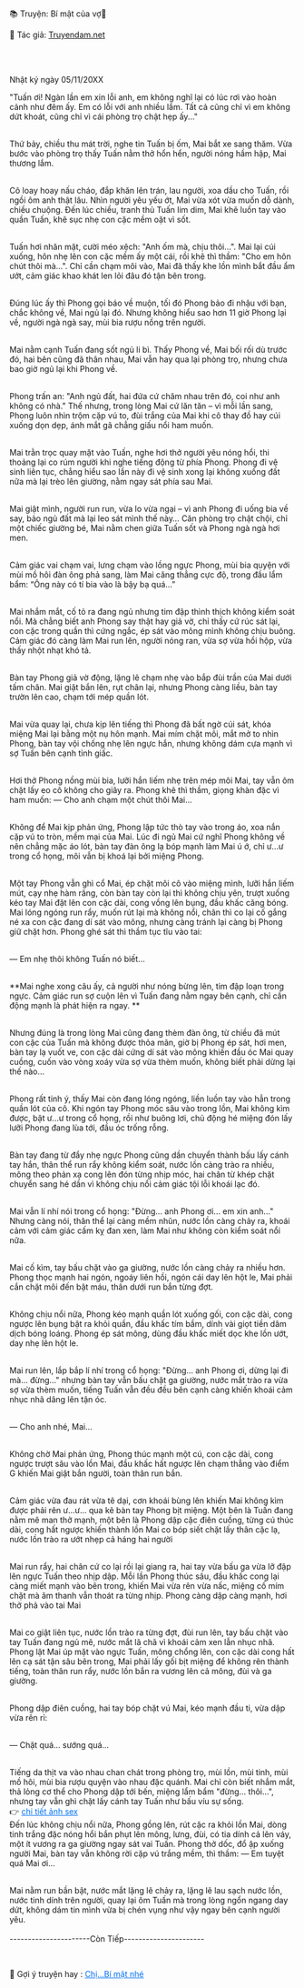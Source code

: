 📚 Truyện: Bí mật của vợ🔞 
<br>
<p>📖 Tác giả: <a href="https://truyendam.net" target="_blank" title="Truyện sex người lớn, truyện 18+ tại Truyendam.net">Truyendam.net</a></p>
<br></br>


Nhật ký ngày 05/11/20XX<br>

"Tuấn ơi! Ngàn lần em xin lỗi anh, em không nghĩ lại có lúc rơi vào hoàn cảnh như đêm ấy. Em có lỗi với anh nhiều lắm. Tất cả cũng chỉ vì em không dứt khoát, cũng chỉ vì cái phòng trọ chật hẹp ấy..."<br></br>

Thứ bảy, chiều thu mát trời, nghe tin Tuấn bị ốm, Mai bắt xe sang thăm. Vừa bước vào phòng trọ thấy Tuấn nằm thở hổn hển, người nóng hầm hập, Mai thương lắm. <br></br>

Cô loay hoay nấu cháo, đắp khăn lên trán, lau người, xoa dầu cho Tuấn, rồi ngồi ôm anh thật lâu. Nhìn người yêu yếu ớt, Mai vừa xót vừa muốn dỗ dành, chiều chuộng. Đến lúc chiều, tranh thủ Tuấn lim dim, Mai khẽ luồn tay vào quần Tuấn, khẽ sục nhẹ con cặc mềm oặt vì sốt. <br></br>

Tuấn hơi nhăn mặt, cười méo xệch: "Anh ốm mà, chịu thôi...". Mai lại cúi xuống, hôn nhẹ lên con cặc mềm ấy một cái, rồi khẽ thì thầm: "Cho em hôn chút thôi mà...". Chỉ cần chạm môi vào, Mai đã thấy khe lồn mình bắt đầu ẩm ướt, cảm giác khao khát len lỏi đâu đó tận bên trong.<br></br>

 Đúng lúc ấy thì Phong gọi báo về muộn, tối đó Phong bảo đi nhậu với bạn, chắc không về, Mai ngủ lại đó. Nhưng không hiểu sao hơn 11 giờ Phong lại về, người ngà ngà say, mùi bia rượu nồng trên người.<br></br>

Mai nằm cạnh Tuấn đang sốt ngủ li bì. Thấy Phong về, Mai bối rối dù trước đó, hai bên cũng đã thân nhau, Mai vẫn hay qua lại phòng trọ, nhưng chưa bao giờ ngủ lại khi Phong về. <br></br>

Phong trấn an: "Anh ngủ đất, hai đứa cứ chăm nhau trên đó, coi như anh không có nhà." Thế nhưng, trong lòng Mai cứ lăn tăn – vì mỗi lần sang, Phong luôn nhìn trộm cặp vú to, đùi trắng của Mai khi cô thay đồ hay cúi xuống dọn dẹp, ánh mắt gã chẳng giấu nổi ham muốn.<br></br>

Mai trằn trọc quay mặt vào Tuấn, nghe hơi thở người yêu nóng hổi, thi thoảng lại co rúm người khi nghe tiếng động từ phía Phong. Phong đi vệ sinh liên tục, chẳng hiểu sao lần này đi vệ sinh xong lại không xuống đất nữa mà lại trèo lên giường, nằm ngay sát phía sau Mai.<br></br>

 Mai giật mình, người run run, vừa lo vừa ngại – vì anh Phong đi uống bia về say, bảo ngủ đất mà lại leo sát mình thế này… Căn phòng trọ chật chội, chỉ một chiếc giường bé, Mai nằm chen giữa Tuấn sốt và Phong ngà ngà hơi men.<br></br>

Cảm giác vai chạm vai, lưng chạm vào lồng ngực Phong, mùi bia quyện với mùi mồ hôi đàn ông phả sang, làm Mai căng thẳng cực độ, trong đầu lẩm bẩm: “Ông này có tí bia vào là bậy bạ quá…”<br></br>

Mai nhắm mắt, cố tỏ ra đang ngủ nhưng tim đập thình thịch không kiểm soát nổi. Mà chẳng biết anh Phong say thật hay giả vờ, chỉ thấy cứ rúc sát lại, con cặc trong quần thì cứng ngắc, ép sát vào mông mình không chịu buông. Cảm giác đó càng làm Mai run lên, người nóng ran, vừa sợ vừa hồi hộp, vừa thấy nhột nhạt khó tả. <br></br>

Bàn tay Phong giả vờ động, lặng lẽ chạm nhẹ vào bắp đùi trần của Mai dưới tấm chăn. Mai giật bắn lên, rụt chân lại, nhưng Phong càng liều, bàn tay trườn lên cao, chạm tới mép quần lót.<br></br>

Mai vừa quay lại, chưa kịp lên tiếng thì Phong đã bất ngờ cúi sát, khóa miệng Mai lại bằng một nụ hôn mạnh. Mai mím chặt môi, mắt mở to nhìn Phong, bàn tay vội chống nhẹ lên ngực hắn, nhưng không dám cựa mạnh vì sợ Tuấn bên cạnh tỉnh giấc. <br></br>

Hơi thở Phong nồng mùi bia, lưỡi hắn liếm nhẹ trên mép môi Mai, tay vẫn ôm chặt lấy eo cô không cho giãy ra. Phong khẽ thì thầm, giọng khàn đặc vì ham muốn: — Cho anh chạm một chút thôi  Mai...<br></br>

Không để Mai kịp phản ứng, Phong lập tức thò tay vào trong áo, xoa nắn cặp vú to tròn, mềm mại của Mai. Lúc đi ngủ Mai cứ nghĩ Phong không về nên chẳng mặc áo lót, bàn tay đàn ông lạ bóp mạnh làm Mai ú ớ, chỉ ư...ư trong cổ họng, môi vẫn bị khoá lại bởi miệng Phong. <br></br>

Một tay Phong vẫn ghì cổ Mai, ép chặt môi cô vào miệng mình, lưỡi hắn liếm mút, cạy nhẹ hàm răng, còn bàn tay còn lại thì không chịu yên, trượt xuống kéo tay Mai đặt lên con cặc dài, cong vồng lên bụng, đầu khấc căng bóng. Mai lóng ngóng run rẩy, muốn rút lại mà không nổi, chân thì co lại cố gắng né xa con cặc đang dí sát vào mông, nhưng càng tránh lại càng bị Phong giữ chặt hơn. Phong ghé sát thì thầm tục tĩu vào tai: <br></br>

— Em nhẹ thôi không Tuấn nó biết...<br></br>

**Mai nghe xong câu ấy, cả người như nóng bừng lên, tim đập loạn trong ngực. Cảm giác run sợ cuộn lên vì Tuấn đang nằm ngay bên cạnh, chỉ cần động mạnh là phát hiện ra ngay. **<br></br>

Nhưng đúng là trong lòng Mai cũng đang thèm đàn ông, từ chiều đã mút con cặc của Tuấn mà không được thỏa mãn, giờ bị Phong ép sát, hơi men, bàn tay lạ vuốt ve, con cặc dài cứng dí sát vào mông khiến đầu óc Mai quay cuồng, cuốn vào vòng xoáy vừa sợ vừa thèm muốn, không biết phải dừng lại thế nào...<br></br>

Phong rất tinh ý, thấy Mai còn đang lóng ngóng, liền luồn tay vào hẳn trong quần lót của cô. Khi ngón tay Phong móc sâu vào trong lồn, Mai không kìm được, bật ư...ư trong cổ họng, rồi như buông lơi, chủ động hé miệng đón lấy lưỡi Phong đang lùa tới, đầu óc trống rỗng. <br></br>

Bàn tay đang từ đẩy nhẹ ngực Phong cũng dần chuyển thành bấu lấy cánh tay hắn, thân thể run rẩy không kiểm soát, nước lồn càng trào ra nhiều, mông theo phản xạ cong lên đón từng nhịp móc, hai chân từ khép chặt chuyển sang hé dần vì không chịu nổi cảm giác tội lỗi khoái lạc đó. <br></br>

Mai vẫn lí nhí nói trong cổ họng: "Đừng… anh Phong ơi… em xin anh…" Nhưng càng nói, thân thể lại càng mềm nhũn, nước lồn càng chảy ra, khoái cảm với cảm giác cấm kỵ đan xen, làm Mai như không còn kiểm soát nổi nữa.<br></br>

Mai cố kìm, tay bấu chặt vào ga giường, nước lồn càng chảy ra nhiều hơn. Phong thọc mạnh hai ngón, ngoáy liên hồi, ngón cái day lên hột le, Mai phải cắn chặt môi đến bật máu, thân dưới run bắn từng đợt.<br></br>

Không chịu nổi nữa, Phong kéo mạnh quần lót xuống gối, con cặc dài, cong ngược lên bụng bật ra khỏi quần, đầu khấc tím bầm, dính vài giọt tiền dâm dịch bóng loáng. Phong ép sát mông, dùng đầu khấc miết dọc khe lồn ướt, day nhẹ lên hột le. <br></br>

Mai run lên, lắp bắp lí nhí trong cổ họng: "Đừng… anh Phong ơi, dừng lại đi mà… đừng..." nhưng bàn tay vẫn bấu chặt ga giường, nước mắt trào ra vừa sợ vừa thèm muốn, tiếng Tuấn vẫn đều đều bên cạnh càng khiến khoái cảm nhục nhã dâng lên tận óc.<br></br>

— Cho anh nhé, Mai...<br></br>

Không chờ Mai phản ứng, Phong thúc mạnh một cú, con cặc dài, cong ngược trượt sâu vào lồn Mai, đầu khấc hất ngược lên chạm thẳng vào điểm G khiến Mai giật bắn người, toàn thân run bắn. <br></br>

Cảm giác vừa đau rát vừa tê dại, cơn khoái bùng lên khiến Mai không kìm được phải rên ư...ư... qua kẽ bàn tay Phong bịt miệng. Một bên là Tuấn đang nằm mê man thở mạnh, một bên là Phong dập cặc điên cuồng, từng cú thúc dài, cong hất ngược khiến thành lồn Mai co bóp siết chặt lấy thân cặc lạ, nước lồn trào ra ướt nhẹp cả háng hai người<br></br>

Mai run rẩy, hai chân cứ co lại rồi lại giang ra, hai tay vừa bấu ga vừa lỡ đập lên ngực Tuấn theo nhịp dập. Mỗi lần Phong thúc sâu, đầu khấc cong lại càng miết mạnh vào bên trong, khiến Mai vừa rên vừa nấc, miệng cố mím chặt mà âm thanh vẫn thoát ra từng nhịp. Phong càng dập càng mạnh, hơi thở phả vào tai Mai<br></br>

Mai co giật liên tục, nước lồn trào ra từng đợt, đùi run lên, tay bấu chặt vào tay Tuấn đang ngủ mê, nước mắt lã chã vì khoái cảm xen lẫn nhục nhã. Phong lật Mai úp mặt vào ngực Tuấn, mông chổng lên, con cặc dài cong hất lên cạ sát tận sâu bên trong, Mai phải lấy gối bịt miệng để không rên thành tiếng, toàn thân run rẩy, nước lồn bắn ra vương lên cả mông, đùi và ga giường.<br></br>

Phong dập điên cuồng, hai tay bóp chặt vú Mai, kéo mạnh đầu ti, vừa dập vừa rên rỉ:<br></br>

— Chặt quá… sướng quá… <br></br>

Tiếng da thịt va vào nhau chan chát trong phòng trọ, mùi lồn, mùi tinh, mùi mồ hôi, mùi bia rượu quyện vào nhau đặc quánh. Mai chỉ còn biết nhắm mắt, thả lỏng cơ thể cho Phong dập tới bến, miệng lẩm bẩm "đừng... thôi...", nhưng tay vẫn ghì chặt lấy cánh tay Tuấn như bấu víu sự sống.
<br>👉 <a href="https://anhsexviet.info" 
     target="_blank" 
     title="ảnh sex người lớn, ảnh sex 18+ tại anhsexviet.info"
     style="text-decoration: underline; color: #0070f3;">
    chi tiết ảnh sex
  </a>
  </br>
Đến lúc không chịu nổi nữa, Phong gồng lên, rút cặc ra khỏi lồn Mai, dòng tinh trắng đặc nóng hổi bắn phụt lên mông, lưng, đùi, có tia dính cả lên váy, một ít vương ra ga giường ngay sát vai Tuấn. Phong thở dốc, đổ ập xuống người Mai, bàn tay vẫn không rời cặp vú trắng mềm, thì thầm: — Em tuyệt quá Mai ơi...<br></br>

Mai nằm run bần bật, nước mắt lặng lẽ chảy ra, lặng lẽ lau sạch nước lồn, nước tinh dính trên người, quay lại ôm Tuấn mà trong lòng ngổn ngang day dứt, không dám tin mình vừa bị chén vụng như vậy ngay bên cạnh người yêu.
<br></br>
----------------------Còn Tiếp----------------------
<!-- truyện sex vợ bạn, vợ bạn ngon quá, hiếp dâm vợ bạn tại nhà, bạn chồng đụ vợ, truyện sex sinh viên, truyện sex xóm trọ,truyện sex hiếp dâm,truyện 18+,Truyện sex người lớn, Truyendam.net -->
<br>
<p>
  📢 Gợi ý truyện hay : 
  <a href="https://truyendam.net/truyen/chi-bi-mat-nhe" 
     target="_blank" 
     title="Truyện sex người lớn, truyện 18+ tại Truyendam.net"
     style="text-decoration: underline; color: #0070f3;"
  >
    Chị...Bí mật nhé
  </a>
</p>